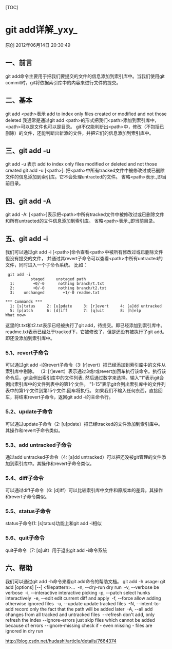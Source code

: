 [TOC]



# git add详解_yxy_

原创 2012年06月14日 20:30:49

## 一、前言

git add命令主要用于把我们要提交的文件的信息添加到索引库中。当我们使用git commit时，git将依据索引库中的内容来进行文件的提交。

## 二、基本

git add \<path>表示 add to index only files created or modified and not those deleted 
我通常是通过git add \<path>的形式把我们\<path>添加到索引库中，\<path>可以是文件也可以是目录。
git不仅能判断出\<path>中，修改（不包括已删除）的文件，还能判断出新添的文件，并把它们的信息添加到索引库中。

## 三、git add -u

git add -u 表示 add to index only files modified or deleted and not those created 
git add -u [\<path>]: 把\<path>中所有tracked文件中被修改过或已删除文件的信息添加到索引库。它不会处理untracted的文件。
省略\<path>表示.,即当前目录。

## 四、git add -A

git add -A: [\<path>]表示把\<path>中所有tracked文件中被修改过或已删除文件和所有untracted的文件信息添加到索引库。
省略\<path>表示.,即当前目录。

## 五、git add -i

我们可以通过git add -i [\<path>]命令查看\<path>中被所有修改过或已删除文件但没有提交的文件，
并通过其revert子命令可以查看\<path>中所有untracted的文件，同时进入一个子命令系统。
比如：

```
 git add -i
           staged     unstaged path
  1:        +0/-0      nothing branch/t.txt
  2:        +0/-0      nothing branch/t2.txt
  3:    unchanged        +1/-0 readme.txt

*** Commands ***
  1: [s]tatus     2: [u]pdate     3: [r]evert     4: [a]dd untracked
  5: [p]atch      6: [d]iff       7: [q]uit       8: [h]elp
What now>
```

这里的t.txt和t2.txt表示已经被执行了git add，待提交。即已经添加到索引库中。
readme.txt表示已经处于tracked下，它被修改了，但是还没有被执行了git add。即还没添加到索引库中。

### 5.1、revert子命令

可以通过git add -i的revert子命令（3: [r]evert）把已经添加到索引库中的文件从索引库中剔除。
（3: [r]evert）表示通过3或r或revert加回车执行该命令。执行该命令后，git会例出索引库中的文件列表.
然后通过数字来选择。输入"1"表示git会例出索引库中的文件列表中的第1个文件。
"1-15"表示git会列出索引库中的文件列表中的第1个文件到第15个文件.回车将执行。
如果我们不输入任何东西，直接回车，将结束revert子命令，返回git add -i的主命令行。

### 5.2、update子命令

可以通过update子命令（2: [u]pdate）把已经tracked的文件添加到索引库中。其操作和revert子命令类似。

### 5.3、add untracked子命令

通过add untracked子命令（4: [a]dd untracked）可以把还没被git管理的文件添加到索引库中。其操作和revert子命令类似。

### 5.4、diff子命令

可以通过diff子命令（6: [d]iff）可以比较索引库中文件和原版本的差异。其操作和revert子命令类似。

### 5.5、status子命令

status子命令(1: [s]tatus)功能上和git add -i相似

### 5.6、quit子命令

quit子命令（7: [q]uit）用于退出git add -i命令系统

## 六、帮助

我们可以通过git add -h命令来看git add命令的帮助文档。
 git add -h
usage: git add [options] [--] \<filepattern>...
​    -n, --dry-run         dry run
​    -v, --verbose         be verbose
​    -i, --interactive     interactive picking
​    -p, --patch           select hunks interactively
​    -e, --edit            edit current diff and apply
​    -f, --force           allow adding otherwise ignored files
​    -u, --update          update tracked files
​    -N, --intent-to-add   record only the fact that the path will be added later
​    -A, --all             add changes from all tracked and untracked files
​    --refresh             don't add, only refresh the index
​    --ignore-errors       just skip files which cannot be added because of errors
​    --ignore-missing      check if - even missing - files are ignored in dry run





http://blog.csdn.net/hudashi/article/details/7664374